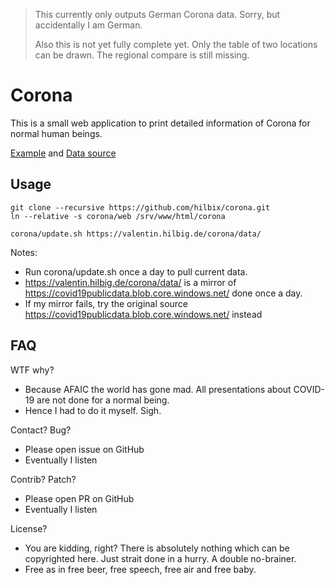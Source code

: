> This currently only outputs German Corona data.  Sorry, but accidentally I am German.
>
> Also this is not yet fully complete yet.
> Only the table of two locations can be drawn.
> The regional compare is still missing.


# Corona

This is a small web application to print detailed information of Corona for normal human beings.

[Example](https://valentin.hilbig.de/corona/) and [Data source](https://github.com/swildermann/COVID-19)


## Usage

	git clone --recursive https://github.com/hilbix/corona.git
	ln --relative -s corona/web /srv/www/html/corona

	corona/update.sh https://valentin.hilbig.de/corona/data/

Notes:

- Run corona/update.sh once a day to pull current data.
- https://valentin.hilbig.de/corona/data/ is a mirror of https://covid19publicdata.blob.core.windows.net/ done once a day.
- If my mirror fails, try the original source https://covid19publicdata.blob.core.windows.net/ instead


## FAQ

WTF why?

- Because AFAIC the world has gone mad.  All presentations about COVID-19 are not done for a normal being.
- Hence I had to do it myself.  Sigh.

Contact? Bug?

- Please open issue on GitHub
- Eventually I listen

Contrib?  Patch?

- Please open PR on GitHub
- Eventually I listen

License?

- You are kidding, right?  There is absolutely nothing which can be copyrighted here.  Just strait done in a hurry.  A double no-brainer.
- Free as in free beer, free speech, free air and free baby.

